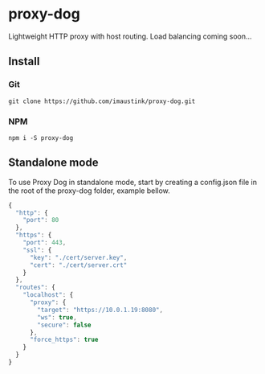 # proxy-dog
Lightweight HTTP proxy with host routing. Load balancing coming soon...

## Install
### Git
```git clone https://github.com/imaustink/proxy-dog.git```
### NPM
```npm i -S proxy-dog```

## Standalone mode
To use Proxy Dog in standalone mode, start by creating a config.json file in the root of the proxy-dog folder, example bellow.
```javascript
{
  "http": {
    "port": 80
  },
  "https": {
    "port": 443,
    "ssl": {
      "key": "./cert/server.key",
      "cert": "./cert/server.crt"
    }
  },
  "routes": {
    "localhost": {
      "proxy": {
        "target": "https://10.0.1.19:8080",
        "ws": true,
        "secure": false
      },
      "force_https": true
    }
  }
}
```
